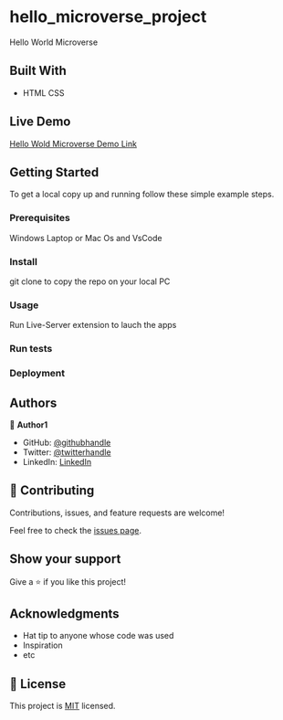 # hello_microverse_project

Hello World Microverse

## Built With

- HTML CSS

## Live Demo

[Hello Wold Microverse Demo Link](https://bernyhas.github.io/Hello-Microverse-World/)

## Getting Started

To get a local copy up and running follow these simple example steps.

### Prerequisites

Windows Laptop or Mac Os and VsCode

### Install

git clone to copy the repo on your local PC

### Usage

Run Live-Server extension to lauch the apps

### Run tests

### Deployment

## Authors

👤 **Author1**

- GitHub: [@githubhandle](https://github.com/bernyhas)
- Twitter: [@twitterhandle](https://twitter.com/bernadinhans)
- LinkedIn: [LinkedIn](https://linkedin.com/in/bernadinhans)

## 🤝 Contributing

Contributions, issues, and feature requests are welcome!

Feel free to check the [issues page](../../issues/).

## Show your support

Give a ⭐️ if you like this project!

## Acknowledgments

- Hat tip to anyone whose code was used
- Inspiration
- etc

## 📝 License

This project is [MIT](./MIT.md) licensed.
